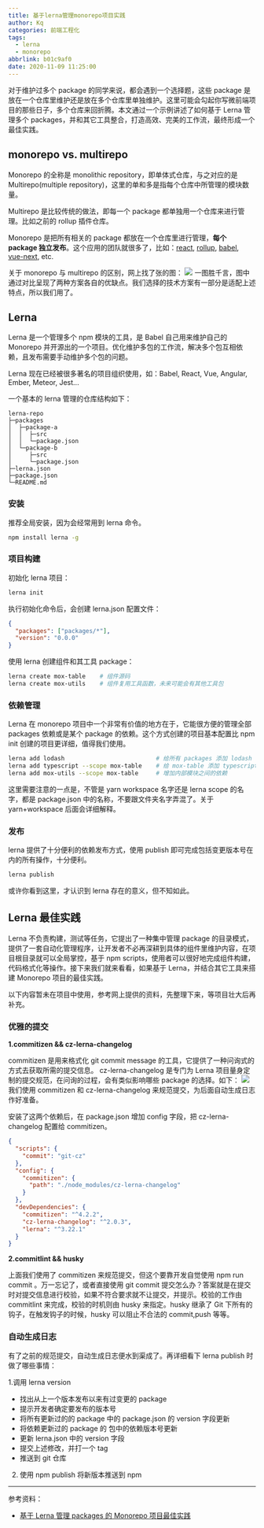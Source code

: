 ```yaml
---
title: 基于lerna管理monorepo项目实践
author: Kq
categories: 前端工程化
tags:
  - lerna
  - monorepo
abbrlink: b01c9af0
date: 2020-11-09 11:25:00
---
```


对于维护过多个 package 的同学来说，都会遇到一个选择题，这些 package 是放在一个仓库里维护还是放在多个仓库里单独维护。这里可能会勾起你写微前端项目的那些日子，多个仓库来回折腾。本文通过一个示例讲述了如何基于 Lerna 管理多个 packages，并和其它工具整合，打造高效、完美的工作流，最终形成一个最佳实践。

## monorepo vs. multirepo

Monorepo 的全称是 monolithic repository，即单体式仓库，与之对应的是 Multirepo(multiple repository)，这里的单和多是指每个仓库中所管理的模块数量。

Multirepo 是比较传统的做法，即每一个 package 都单独用一个仓库来进行管理。比如之前的 rollup 插件仓库。

Monorepo 是把所有相关的 package 都放在一个仓库里进行管理，**每个 package 独立发布**。这个应用的团队就很多了，比如：[react](https://github.com/facebook/react), [rollup](https://github.com/rollup/plugins), [babel](https://github.com/babel/babel), [vue-next](https://github.com/vuejs/vue-next), etc.

关于 monorepo 与 multirepo 的区别，网上找了张的图：
![](https://cdn.nlark.com/yuque/0/2020/webp/116852/1604892216005-85429c34-2173-43e2-8945-cf902fb03ed0.webp#align=left&display=inline&height=720&margin=%5Bobject%20Object%5D&originHeight=720&originWidth=960&size=0&status=done&style=none&width=960)
一图胜千言，图中通过对比呈现了两种方案各自的优缺点。我们选择的技术方案有一部分是适配上述特点，所以我们用了。

## Lerna

Lerna 是一个管理多个 npm 模块的工具，是 Babel 自己用来维护自己的 Monorepo 并开源出的一个项目。优化维护多包的工作流，解决多个包互相依赖，且发布需要手动维护多个包的问题。

Lerna 现在已经被很多著名的项目组织使用，如：Babel, React, Vue, Angular, Ember, Meteor, Jest...

一个基本的 lerna 管理的仓库结构如下：

```
lerna-repo
├─packages
│  ├─package-a
│  │  ├─src
│  │  └─package.json
│  └─package-b
│     ├─src
│     └─package.json
├─lerna.json
├─package.json
└─README.md
```

### 安装

推荐全局安装，因为会经常用到 lerna 命令。

```bash
npm install lerna -g
```

### 项目构建

初始化 lerna 项目：

```bash
lerna init
```

执行初始化命令后，会创建 lerna.json 配置文件：

```json
{
  "packages": ["packages/*"],
  "version": "0.0.0"
}
```

使用 lerna 创建组件和其工具 package：

```bash
lerna create mox-table    # 组件源码
lerna create mox-utils    # 组件复用工具函数，未来可能会有其他工具包
```

### 依赖管理

Lerna 在 monorepo 项目中一个非常有价值的地方在于，它能很方便的管理全部 packages 依赖或是某个 package 的依赖。这个方式创建的项目基本配置比 npm init 创建的项目更详细，值得我们使用。

```bash
lerna add lodash                          # 给所有 packages 添加 lodash 依赖
lerna add typescript --scope mox-table    # 给 mox-table 添加 typescript 依赖
lerna add mox-utils --scope mox-table     # 增加内部模块之间的依赖
```

这里需要注意的一点是，不管是 yarn workspace 名字还是 lerna scope 的名字，都是 package.json 中的名称，不要跟文件夹名字弄混了。关于 yarn+workspace 后面会详细解释。

### 发布

lerna 提供了十分便利的依赖发布方式，使用 publish 即可完成包括变更版本号在内的所有操作，十分便利。

```bash
lerna publish
```

或许你看到这里，才认识到 lerna 存在的意义，但不知如此。

## Lerna 最佳实践

Lerna 不负责构建，测试等任务，它提出了一种集中管理 package 的目录模式，提供了一套自动化管理程序，让开发者不必再深耕到具体的组件里维护内容，在项目根目录就可以全局掌控，基于 npm scripts，使用者可以很好地完成组件构建，代码格式化等操作。接下来我们就来看看，如果基于 Lerna，并结合其它工具来搭建 Monorepo 项目的最佳实践。

以下内容暂未在项目中使用，参考网上提供的资料，先整理下来，等项目壮大后再补充。

### 优雅的提交

**1.commitizen && cz-lerna-changelog**

commitizen 是用来格式化 git commit message 的工具，它提供了一种问询式的方式去获取所需的提交信息。
cz-lerna-changelog 是专门为 Lerna 项目量身定制的提交规范，在问询的过程，会有类似影响哪些 package 的选择。如下：
![](https://cdn.nlark.com/yuque/0/2020/webp/116852/1604901336647-9050236f-c66c-4c7b-af96-842612eac75c.webp#align=left&display=inline&height=313&margin=%5Bobject%20Object%5D&originHeight=313&originWidth=546&size=0&status=done&style=none&width=546)
我们使用 commitizen 和 cz-lerna-changelog 来规范提交，为后面自动生成日志作好准备。

安装了这两个依赖后，在 package.json 增加 config 字段，把 cz-lerna-changelog 配置给 commitizen。

```json
{
  "scripts": {
    "commit": "git-cz"
  },
  "config": {
    "commitizen": {
      "path": "./node_modules/cz-lerna-changelog"
    }
  },
  "devDependencies": {
    "commitizen": "^4.2.2",
    "cz-lerna-changelog": "^2.0.3",
    "lerna": "^3.22.1"
  }
}
```

**2.commitlint && husky**

上面我们使用了 commitizen 来规范提交，但这个要靠开发自觉使用 npm run commit 。万一忘记了，或者直接使用 git commit 提交怎么办？答案就是在提交时对提交信息进行校验，如果不符合要求就不让提交，并提示。校验的工作由 commitlint 来完成，校验的时机则由 husky 来指定。husky 继承了 Git 下所有的钩子，在触发钩子的时候，husky 可以阻止不合法的 commit,push 等等。

### 自动生成日志

有了之前的规范提交，自动生成日志便水到渠成了。再详细看下 lerna publish 时做了哪些事情：

1.调用 lerna version

- 找出从上一个版本发布以来有过变更的 package
- 提示开发者确定要发布的版本号
- 将所有更新过的的 package 中的 package.json 的 version 字段更新
- 将依赖更新过的 package 的 包中的依赖版本号更新
- 更新 lerna.json 中的 version 字段
- 提交上述修改，并打一个 tag
- 推送到 git 仓库

2. 使用 npm publish 将新版本推送到 npm

---

参考资料：

- [基于 Lerna 管理 packages 的 Monorepo 项目最佳实践](https://juejin.cn/post/6844903911095025678)
